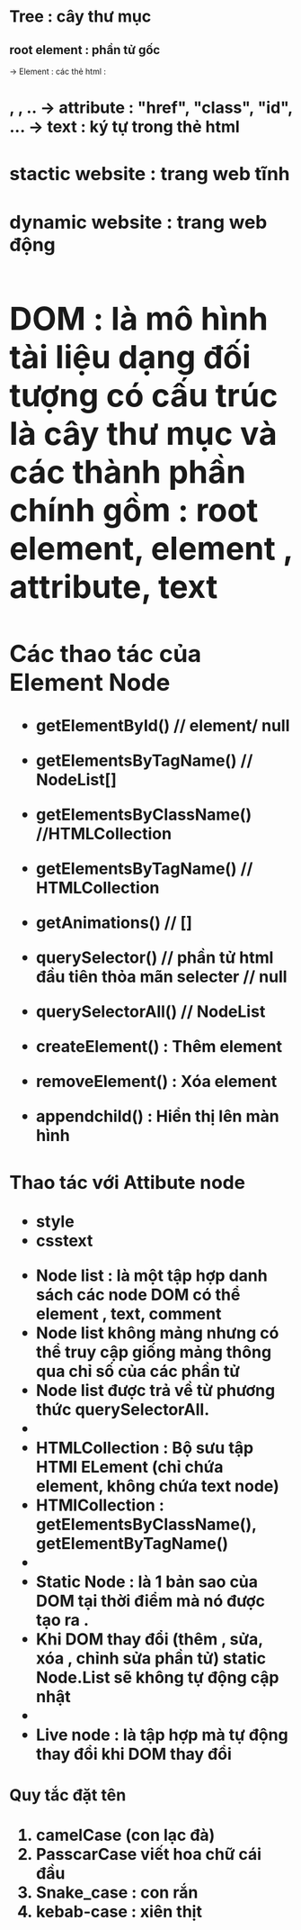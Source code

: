 # Tree : cây thư mục

## root element : phần tử gốc

-> Element : các thẻ html : <h1>, <a>, ..
-> attribute : "href", "class", "id", ...
-> text : ký tự trong thẻ html

### stactic website : trang web tĩnh

### dynamic website : trang web động

# DOM : là mô hình tài liệu dạng đối tượng có cấu trúc là cây thư mục và các thành phần chính gồm : root element, element , attribute, text

## Các thao tác của Element Node

- getElementById() // element/ null
- getElementsByTagName() // NodeList[]
- getElementsByClassName() //HTMLCollection
- getElementsByTagName() // HTMLCollection
- getAnimations() // []
- querySelector() // phần tử html đầu tiên thỏa mãn selecter // null
- querySelectorAll() // NodeList

- createElement() : Thêm element
- removeElement() : Xóa element
- appendchild() : Hiển thị lên màn hình

### Thao tác với Attibute node

- style
- csstext

* Node list : là một tập hợp danh sách các node DOM có thể element , text, comment
* Node list không mảng nhưng có thể truy cập giống mảng thông qua chỉ số của các phần tử
* Node list được trả về từ phương thức querySelectorAll.
*
* HTMLCollection : Bộ sưu tập HTMl ELement (chỉ chứa element, không chứa text node)
* HTMlCollection : getElementsByClassName(), getElementByTagName()
*
* Static Node : là 1 bản sao của DOM tại thời điểm mà nó được tạo ra .
* Khi DOM thay đổi (thêm , sửa, xóa , chỉnh sửa phần tử) static Node.List sẽ không tự động cập nhật
*
* Live node : là tập hợp mà tự động thay đổi khi DOM thay đổi

#### Quy tắc đặt tên

1. camelCase (con lạc đà)
2. PasscarCase viết hoa chữ cái đầu
3. Snake_case : con rắn
4. kebab-case : xiên thịt
